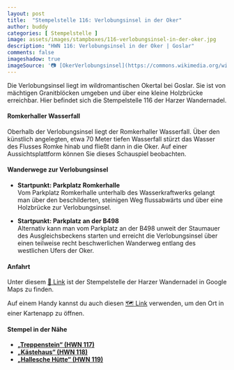 ```yaml
---
layout: post
title:  "Stempelstelle 116: Verlobungsinsel in der Oker"
author: buddy
categories: [ Stempelstelle ]
image: assets/images/stampboxes/116-verlobungsinsel-in-der-oker.jpg
description: "HWN 116: Verlobungsinsel in der Oker | Goslar"
comments: false
imageshadow: true
imageSource: '📷 [OkerVerlobungsinsel](https://commons.wikimedia.org/wiki/File:OkerVerlobungsinsel.JPG) von <a href="//commons.wikimedia.org/wiki/User:Kassandro" title="User:Kassandro">Kassandro</a> unter Lizenz [CC BY-SA 3.0](https://creativecommons.org/licenses/by-sa/3.0)'
---
```


Die Verlobungsinsel liegt im wildromantischen Okertal bei Goslar. Sie ist von mächtigen Granitblöcken umgeben und über eine kleine Holzbrücke erreichbar. Hier befindet sich die Stempelstelle 116 der Harzer Wandernadel. 

#### Romkerhaller Wasserfall

Oberhalb der Verlobungsinsel liegt der Romkerhaller Wasserfall. Über den künstlich angelegten, etwa 70 Meter tiefen Wasserfall stürzt das Wasser des Flusses Romke hinab und fließt dann in die Oker. Auf einer Aussichtsplattform können Sie dieses Schauspiel beobachten. 

#### Wanderwege zur Verlobungsinsel

- **Startpunkt: Parkplatz Romkerhalle**  
  Vom Parkplatz Romkerhalle unterhalb des Wasserkraftwerks gelangt man über den beschilderten, steinigen Weg flussabwärts und über eine Holzbrücke zur Verlobungsinsel. 

- **Startpunkt: Parkplatz an der B498**  
  Alternativ kann man vom Parkplatz an der B498 unweit der Staumauer des Ausgleichsbeckens starten und erreicht die Verlobungsinsel über einen teilweise recht beschwerlichen Wanderweg entlang des westlichen Ufers der Oker. 

#### Anfahrt

Unter diesem [📍 Link](https://www.google.com/maps/dir/?api=1&origin=&destination=51.8506%2C%2010.4711) ist der Stempelstelle der Harzer Wandernadel in Google Maps zu finden.

<div class="android-only">
  Auf einem Handy kannst du auch diesen 
  <a href="geo:51.8506,10.4711">🗺️ Link</a> 
  verwenden, um den Ort in einer Kartenapp zu öffnen.
  <p></p>
</div>

#### Stempel in der Nähe

- [**„Treppenstein“ (HWN 117)**](/stempelstelle-117-treppenstein)
- [**„Kästehaus“ (HWN 118)**](/stempelstelle-118-kaestehaus)
- [**„Hallesche Hütte“ (HWN 119)**](/stempelstelle-119-hallesche-huette-an-den-ahrendsberger-klippen)
